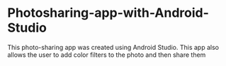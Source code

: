 # Photosharing-app-with-Android-Studio
This photo-sharing app was created using Android Studio. This app also allows the user to add color filters to the photo and then share them
